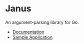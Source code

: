 # Janus

An argument-parsing library for Go.

* [Documentation](http://www.dmulholl.com/docs/janus/master/)
* [Sample Application](https://github.com/dmulholl/janus-go/blob/master/example/main.go)
